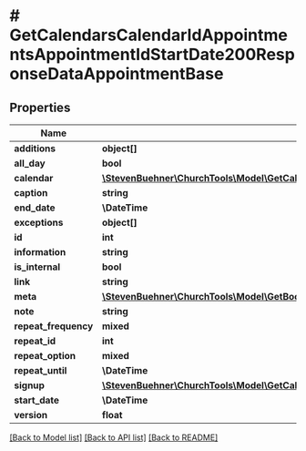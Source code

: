 # # GetCalendarsCalendarIdAppointmentsAppointmentIdStartDate200ResponseDataAppointmentBase

## Properties

Name | Type | Description | Notes
------------ | ------------- | ------------- | -------------
**additions** | **object[]** |  |
**all_day** | **bool** |  |
**calendar** | [**\StevenBuehner\ChurchTools\Model\GetCalendarsCalendarIdAppointmentsAppointmentIdStartDate200ResponseDataAppointmentBaseCalendar**](GetCalendarsCalendarIdAppointmentsAppointmentIdStartDate200ResponseDataAppointmentBaseCalendar.md) |  |
**caption** | **string** |  |
**end_date** | **\DateTime** |  |
**exceptions** | **object[]** |  |
**id** | **int** |  |
**information** | **string** |  |
**is_internal** | **bool** |  |
**link** | **string** |  |
**meta** | [**\StevenBuehner\ChurchTools\Model\GetBookings200ResponseDataInnerBaseMeta**](GetBookings200ResponseDataInnerBaseMeta.md) |  |
**note** | **string** |  |
**repeat_frequency** | **mixed** |  | [optional]
**repeat_id** | **int** |  |
**repeat_option** | **mixed** |  | [optional]
**repeat_until** | **\DateTime** |  | [optional]
**signup** | [**\StevenBuehner\ChurchTools\Model\GetCalendarsCalendarIdAppointmentsAppointmentIdStartDate200ResponseDataAppointmentBaseSignup**](GetCalendarsCalendarIdAppointmentsAppointmentIdStartDate200ResponseDataAppointmentBaseSignup.md) |  |
**start_date** | **\DateTime** |  |
**version** | **float** |  |

[[Back to Model list]](../../README.md#models) [[Back to API list]](../../README.md#endpoints) [[Back to README]](../../README.md)
